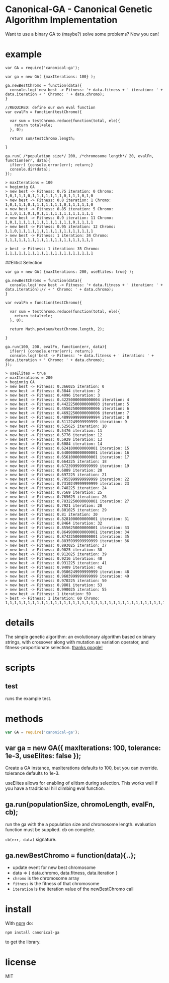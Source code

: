 # Canonical-GA - Canonical Genetic Algorithm Implementation


Want to use a binary GA to (maybe?) solve some problems?  Now you can!

# example

```
var GA = require('canonical-ga');

var ga = new GA( {maxIterations: 100} );

ga.newBestChromo = function(data){
  console.log('new best -> Fitness: '+ data.fitness + ' iteration: ' + data.iteration + ' Chromo: ' + data.chromo);
}

//REQUIRED: define our own eval function
var evalFn = function(testChromo){
  
  var sum = testChromo.reduce(function(total, ele){
    return total+ele;
  }, 0);
  
  return sum/testChromo.length;
  
}

ga.run( /*population size*/ 200, /*chromosome length*/ 20, evalFn, function(err, data){
  if(err) {console.error(err); return;}
  console.dir(data);
});

> maxIterations = 100
> beginnig GA
> new best -> Fitness: 0.75 iteration: 0 Chromo: 1,0,1,1,1,0,1,1,1,1,1,1,1,0,1,1,1,0,1,0
> new best -> Fitness: 0.8 iteration: 1 Chromo: 1,0,1,1,1,0,1,1,1,1,1,1,1,0,1,1,1,1,1,0
> new best -> Fitness: 0.85 iteration: 5 Chromo: 1,1,0,1,1,0,1,0,1,1,1,1,1,1,1,1,1,1,1,1
> new best -> Fitness: 0.9 iteration: 11 Chromo: 1,0,1,1,1,1,1,1,1,1,1,1,1,1,1,0,1,1,1,1
> new best -> Fitness: 0.95 iteration: 12 Chromo: 1,1,0,1,1,1,1,1,1,1,1,1,1,1,1,1,1,1,1,1
> new best -> Fitness: 1 iteration: 34 Chromo: 1,1,1,1,1,1,1,1,1,1,1,1,1,1,1,1,1,1,1,1

> best -> Fitness: 1 iteration: 35 Chromo: 1,1,1,1,1,1,1,1,1,1,1,1,1,1,1,1,1,1,1,1

```
##Elitist Selection

```
var ga = new GA( {maxIterations: 200, useElites: true} );

ga.newBestChromo = function(data){
  console.log('new best -> Fitness: '+ data.fitness + ' iteration: ' + data.iteration);// + ' Chromo: ' + data.chromo);
}

var evalFn = function(testChromo){
  
  var sum = testChromo.reduce(function(total, ele){
    return total+ele;
  }, 0);
  
  return Math.pow(sum/testChromo.length, 2);
  
}

ga.run(100, 200, evalFn, function(err, data){
  if(err) {console.error(err); return;}
  console.log('best -> Fitness: '+ data.fitness + ' iteration: ' + data.iteration + ' Chromo: ' + data.chromo);
});

> useElites = true
> maxIterations = 200
> beginnig GA
> new best -> Fitness: 0.366025 iteration: 0
> new best -> Fitness: 0.3844 iteration: 2
> new best -> Fitness: 0.4096 iteration: 3
> new best -> Fitness: 0.42250000000000004 iteration: 4
> new best -> Fitness: 0.44222500000000003 iteration: 5
> new best -> Fitness: 0.45562500000000006 iteration: 6
> new best -> Fitness: 0.46922500000000006 iteration: 7
> new best -> Fitness: 0.48999999999999994 iteration: 8
> new best -> Fitness: 0.5112249999999999 iteration: 9
> new best -> Fitness: 0.525625 iteration: 10
> new best -> Fitness: 0.5476 iteration: 11
> new best -> Fitness: 0.5776 iteration: 12
> new best -> Fitness: 0.5929 iteration: 13
> new best -> Fitness: 0.6084 iteration: 14
> new best -> Fitness: 0.6241000000000001 iteration: 15
> new best -> Fitness: 0.6400000000000001 iteration: 16
> new best -> Fitness: 0.6561000000000001 iteration: 17
> new best -> Fitness: 0.664225 iteration: 18
> new best -> Fitness: 0.6723999999999999 iteration: 19
> new best -> Fitness: 0.6889 iteration: 20
> new best -> Fitness: 0.697225 iteration: 21
> new best -> Fitness: 0.7055999999999999 iteration: 22
> new best -> Fitness: 0.7310249999999999 iteration: 23
> new best -> Fitness: 0.748225 iteration: 24
> new best -> Fitness: 0.7569 iteration: 25
> new best -> Fitness: 0.765625 iteration: 26
> new best -> Fitness: 0.7832250000000001 iteration: 27
> new best -> Fitness: 0.7921 iteration: 28
> new best -> Fitness: 0.801025 iteration: 29
> new best -> Fitness: 0.81 iteration: 30
> new best -> Fitness: 0.8281000000000001 iteration: 31
> new best -> Fitness: 0.8464 iteration: 32
> new best -> Fitness: 0.8556250000000001 iteration: 33
> new best -> Fitness: 0.8649000000000001 iteration: 34
> new best -> Fitness: 0.8742250000000001 iteration: 35
> new best -> Fitness: 0.8835999999999999 iteration: 36
> new best -> Fitness: 0.893025 iteration: 37
> new best -> Fitness: 0.9025 iteration: 38
> new best -> Fitness: 0.912025 iteration: 39
> new best -> Fitness: 0.9216 iteration: 40
> new best -> Fitness: 0.931225 iteration: 41
> new best -> Fitness: 0.9409 iteration: 42
> new best -> Fitness: 0.9506249999999999 iteration: 48
> new best -> Fitness: 0.9603999999999999 iteration: 49
> new best -> Fitness: 0.970225 iteration: 50
> new best -> Fitness: 0.9801 iteration: 53
> new best -> Fitness: 0.990025 iteration: 55
> new best -> Fitness: 1 iteration: 59
> best -> Fitness: 1 iteration: 60 Chromo: 1,1,1,1,1,1,1,1,1,1,1,1,1,1,1,1,1,1,1,1,1,1,1,1,1,1,1,1,1,1,1,1,1,1,1,1,1,1,1,1,1,1,1,1,1,1,1,1,1,1,1,1,1,1,1,1,1,1,1,1,1,1,1,1,1,1,1,1,1,1,1,1,1,1,1,1,1,1,1,1,1,1,1,1,1,1,1,1,1,1,1,1,1,1,1,1,1,1,1,1,1,1,1,1,1,1,1,1,1,1,1,1,1,1,1,1,1,1,1,1,1,1,1,1,1,1,1,1,1,1,1,1,1,1,1,1,1,1,1,1,1,1,1,1,1,1,1,1,1,1,1,1,1,1,1,1,1,1,1,1,1,1,1,1,1,1,1,1,1,1,1,1,1,1,1,1,1,1,1,1,1,1,1,1,1,1,1,1,1,1,1,1,1,1,1,1,1,1,1,1

```

# details

The simple genetic algorithm: an evolutionary algorithm based on binary strings, with crossover along with mutation as variation operator, and fitness-proportionate selection.  [thanks google!](http://geneura.ugr.es/~jmerelo/evolutionary-computation-perl/x207.html)

# scripts

## test

runs the example test.

# methods

``` js
var GA = require('canonical-ga');
```

## var ga = new GA({ maxIterations: 100, tolerance: 1e-3, useElites: false });

Create a GA instance, maxIterations defaults to 100, but you can override. tolerance defaults to 1e-3.

useElites allows for enabling of elitism during selection.  This works well if you have a traditional hill climbing eval function.

## ga.run(populationSize, chromoLength, evalFn, cb);

run the ga with the a population size and chromosome length.
evaluation function must be supplied.
cb on complete.

`cb(err, data)` signature.

## ga.newBestChromo = function(data){..};

* update event for new best chromosome
* data => { data.chromo, data.fitness, data.iteration }
* `chromo` is the chromosome array
* `fitness` is the fitness of that chromosome
* `iteration` is the iteration value of the newBestChromo call


# install

With [npm](https://npmjs.org) do:

```
npm install canonical-ga
```
to get the library.

# license

MIT